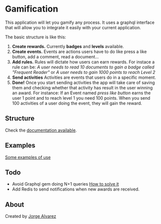 # Gamification

This application will let you gamify any process. It uses a graphql interface that will allow you to integrate it easily with your current application.

The basic structure is like this:

1. **Create rewards.** Currently **badges** and **levels** available.
2. **Create events.** Events are actions users have to do like press a like button, add a comment, read a document...
3. **Add rules.** Rules will dictate how users can earn rewards. For instace a rule can be:
   _A user needs to read 10 documents to gain a badge called "Frequent Reader"_ or
   _A user needs to gain 1000 points to reach Level 2_
4. **Send activities** Activities are events that users do in a specific moment.
5. **Done!** Once you start sending activities the app will take care of saving them and checking whether that activity has result in the user winning an award. For instance: If an Event named _press like button_ earns the user 1 point and to reach level 1 you need 100 points.
   When you send 100 activities of a user doing the event, they will gain the reward.

## Structure

Check the [documentation available](https://github.com/jorgegorka/gamification/wiki).

## Examples

[Some examples of use](https://github.com/jorgegorka/gamification/wiki/Examples)

## Todo

- Avoid Graphql gem doing N+1 queries [How to solve it](https://www.youtube.com/watch?v=gMm4andQdh0)
- Add Redis to send notifications when new awards are received.

## About

Created by [Jorge Alvarez](https://www.alvareznavarro.es)
